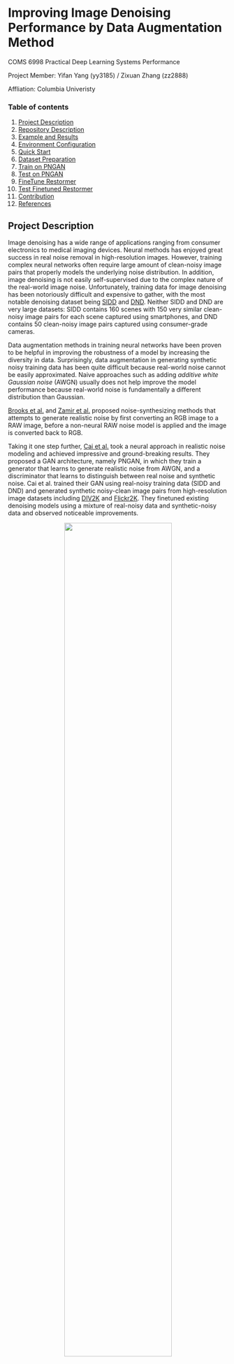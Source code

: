 # Improving Image Denoising Performance by Data Augmentation Method

COMS 6998 Practical Deep Learning Systems Performance

Project Member: Yifan Yang (yy3185) / Zixuan Zhang (zz2888)

Affliation: Columbia Univeristy

### Table of contents
1. [Project Description](#Project-Description)
2. [Repository Description](#Repository-Description)
3. [Example and Results](#Example-and-Results)
4. [Environment Configuration](#Environment-Configuration)
5. [Quick Start](#Quick-Start)
6. [Dataset Preparation](#Dataset-Preparation)
7. [Train on PNGAN](#Train-on-PNGAN)
8. [Test on PNGAN](#Test-on-PNGAN)
8. [FineTune Restormer](#FineTune-Restormer)
8. [Test Finetuned Restormer](#Test-Finetuned-Restormer)
8. [Contribution](#Contribution)
8. [References](#References)

## Project Description

Image denoising has a wide range of applications ranging from consumer electronics to medical imaging devices. Neural methods has enjoyed great success in real noise removal in high-resolution images. However, training complex neural networks often require large amount of clean-noisy image pairs that properly models the underlying noise distribution. In addition, image denoising is not easily self-supervised due to the complex nature of the real-world image noise. Unfortunately, training data for image denoising has been notoriously difficult and expensive to gather, with the most notable denoising dataset being [SIDD](https://www.eecs.yorku.ca/~kamel/sidd/benchmark.php) and [DND](https://noise.visinf.tu-darmstadt.de/). Neither SIDD and DND are very large datasets: SIDD contains 160 scenes with 150 very similar clean-noisy image pairs for each scene captured using smartphones, and DND contains 50 clean-noisy image pairs captured using consumer-grade cameras.

Data augmentation methods in training neural networks have been proven to be helpful in improving the robustness of a model by increasing the diversity in data. Surprisingly, data augmentation in generating synthetic noisy training data has been quite difficult because real-world noise cannot be easily approximated. Naive approaches such as adding *additive white Gaussian noise* (AWGN) usually does not help improve the model performance because real-world noise is fundamentally a different distribution than Gaussian.

[Brooks et al.](https://openaccess.thecvf.com/content_CVPR_2019/papers/Brooks_Unprocessing_Images_for_Learned_Raw_Denoising_CVPR_2019_paper.pdf) and [Zamir et al.](https://arxiv.org/pdf/2003.07761.pdf) proposed noise-synthesizing methods that attempts to generate realistic noise by first converting an RGB image to a RAW image, before a non-neural RAW noise model is applied and the image is converted back to RGB. 

Taking it one step further, [Cai et al.](https://openreview.net/pdf?id=Wua2zjxJdYo) took a neural approach in realistic noise modeling and achieved impressive and ground-breaking results. They proposed a GAN architecture, namely PNGAN, in which they train a generator that learns to generate realistic noise from AWGN, and a discriminator that learns to distinguish between real noise and synthetic noise. Cai et al. trained their GAN using real-noisy training data (SIDD and DND) and generated synthetic noisy-clean image pairs from high-resolution image datasets including [DIV2K](https://data.vision.ee.ethz.ch/cvl/DIV2K/) and [Flickr2K](https://openaccess.thecvf.com/content_cvpr_2017_workshops/w12/papers/Lim_Enhanced_Deep_Residual_CVPR_2017_paper.pdf). They finetuned existing denoising models using a mixture of real-noisy data and synthetic-noisy data and observed noticeable improvements.

<p align = "center">
<img src="./images/pngan.jpg" width=70%/>
</p>
<p align = "center">
Figure 1. The architecture of <a href="https://openreview.net/pdf?id=Wua2zjxJdYo">Cat et al.</a>'s PNGAN 
</p>

<p align = "center">
<img src="./images/PNGAN_Noise.png" width=80%/>
</p>
<p align = "center">
Figure 2. Synthetic noise generated by <a href="https://openreview.net/pdf?id=Wua2zjxJdYo">Cat et al.</a>'s PNGAN vs Gaussian noise
</p>

<p align = "center">
<img src="./images/PNGAN_Benchmarks.png" width=50%/>
</p>
<p align = "center">
Figure 2. Performance of PNGAN finetuned denoising models vs original
</p>

Based on this finding, we hypothesied that most current complex denoising models are under-trained due to the scarcity of training data. And the objective of this project is to implement (from scatch) the noise-synthesizing neural networks proposed by Cai et al. and generate realistic noisy training data to better improve existing denoising models, namely [Restormer](https://github.com/swz30/Restormer) proposed by [Zamir et al.](https://arxiv.org/pdf/2111.09881.pdf), which was trained using only real noisy data (SIDD). We have since observed improved denoising performance in our finetuned Restormer model.

<p align = "center">
<img src="./images/restormer.jpg" width=70%/>
</p>
<p align = "center">
Figure 3. The architecture of <a href="https://arxiv.org/pdf/2111.09881.pdf">Zamir et al.</a>'s Restormer
</p>

## Repository Description
- Root
  - Coordinator  # Contains the source code for self-impl parameter server
  - images  # Contains the images for readme file
  - PNGAN  # Project directory for PNGAN model
    - main.py # Main script for running the proj;
    - train.py # Trainer Class for training and testing
    - dataset # Contains code for dataset and dataloader
    - experiment # Store the trained model, log and config
    - layer  # Contains self-imple torch neural layers
    - loss  # Self-impl loss function (class)
    - model  # Contains the model impl for generator and discriminator
    - util  # Useful tools including download data, data preprocessing, etc.
  - Restomer  # The [Restormer git repo](https://github.com/swz30/Restormer)
  - Makefile  # Contains the auto run file to quick start the project
  - PNGAN_Demo_Visualization  # Jupyter notebook example to visualize PNGAN
  - Restormer_Demo_Visualization  # Jupyter notebook to visualize restormer
  - requirements.txt # Contains the required python packages and version

## Example and Results

To train our PNGAN models, we applied similar hyper-parameter settings provided by Cai et al. We trained both the generator and denoiser using the SIDD dataset, and for synthetic noise settings, we simply used the setting1 proposed by the paper. We used the same 128x128 patch setting provided by Cai et al., and we trained the model using a batch size of 8 for 60,000 iterations using Adam optimizer and cosine annealing learning rate scheduler with the same learning rate setting. All the models are trained on a single NVIDIA V100 GPU. The following figure shows an example of the synthetic noise generation.

<p align = "center">
<img src="./images/PNGAN_synthetic_noise_example.png" width=90%/>
</p>
<p align = "center">
Figure 4. Synthetic noise generated by our PNGAN model (clean, Gaussian noise, PNGAN noise)
</p>

To generate synthetic clean-noisy image pairs for denoiser finetuning, we selected the [DIV2K](https://data.vision.ee.ethz.ch/cvl/DIV2K/) dataset, which is a dataset composed of diverse 2k-resolution high quality images which we consider relatively noise-free. From DIV2K, we cropped the high-resolution images to 128x128 patches and feed them through PNGAN generator to gather noisy input. We then mixed the synthetic-noisy (DIV2K-PNGAN) data with real-noisy (SIDD) data to finetune the [pretrained Restormer model](https://github.com/swz30/Restormer). We used the same AdamW optimizer provided by Restormer, and we finetuned the Restormer model for 100,800 iterations using a batch size of 4 due to the memory constraint. The following figure shows an example of the Restormer denoiser.

<p align = "center">
<img src="./images/Restormer_denoise_result.png" width=90%/>
</p>
<p align = "center">
Figure 5. Denoising result by our finetuned Restormer model (clean, real noisy, denoised)
</p>

In benchmarks, we observed encouraging results in applying PNGAN's synthetic noisy data to finetune the Restormer denoising model. Overall, we observed meaningful performance increase in both PSNR (peak signal-to-noise ratio) and SSIM (structural simmilarity index measure) after finetuning Restormer with PNGAN-noise. To prove the effectiveness of our noise model, we also included benchmarks of the model finetuned with Gaussian noise augmented data, which shows that Gaussian noise augmentation actually degrades the performance of the original denoising model, suggesting that real noise distribution cannot be approximated with simple Gaussian noise.

|Methods|PSNR|SSIM|
|:---|:---:|:---:|
|[Restormer](https://github.com/swz30/Restormer)|40.0155|0.9602|
|[Restormer finetuned with Gaussian Noise (sigma=15)](https://storage.googleapis.com/yy3185/gaussian_finetuned_restormer.pth)|39.9931|0.9601|
|[Restormer finetuned with PNGAN Noise](https://storage.googleapis.com/yy3185/pngan_finetuned_restormer.pth)|**40.0205**|**0.9603**|

## Environment Configuration

#### Install Gdrive

Important to downlaod our pretrained model, training and testing dataset.

We provide the script to install gdrive on Linux playform.

```bash
wget https://github.com/prasmussen/gdrive/releases/download/2.1.1/gdrive_2.1.1_linux_386.tar.gz
tar -xf gdrive_2.1.1_linux_386.tar.gz
mv gdrive /usr/bin
rm gdrive_2.1.1_linux_386.tar.gz
gdrive about
```

We also provide automatically running make file (only valid for Liunx System), please run

```bash
make gdrive
```

After running the command gdrive about, you need to enter a link and finish the authentication to login a google account, so that you can use google drive services.

### Install Python Environment
All the required python packages and relevant version is in requirements.txt
```bash
pip install -r requirements.txt
```

## Quick Start

### Download Pretrained Model

#### Download RIDNet Pretrained Model

The pre-trained RIDNet denoiser is available under their [official repository](https://github.com/saeed-anwar/RIDNet).

#### Download Our trained PNGAN Model

We trained our PNGAN model using similar hyperparameters provided by the [PNGAN](https://openreview.net/pdf?id=Wua2zjxJdYo) authors on the SIDD dataset.

||Download|
|:---|:---|
|PNGAN Model|[Link](https://storage.googleapis.com/yy3185/pngan_sidd.pt)|

#### Download Our Fintuned Restormer Model

We generated synthetic clean-noisy image pairs using our trained PNGAN model from a high-resolution image dataset [DIV2K](https://data.vision.ee.ethz.ch/cvl/DIV2K/), and we finetuned our Restormer model using both the SIDD dataset and the generated DIV2K noisy dataset.

||Download|
|:---|:---|
|DIV2K-PNGAN Training Dataset|[Link](https://storage.googleapis.com/yy3185/PNGAN_train.zip)|
|Finetuned Restormer|[Link](https://storage.googleapis.com/yy3185/pngan_finetuned_restormer.pth)|

### Upload Test Images

Upload your test images (for noise generating or denoising) into the ./test directory. Resutls will saved at the ./save directory.

### Generate Test Results

#### Generate the noise images

```bash
make test_pngan_with_best load_dir="../experiment/PNGAN"
```

The result will be saved at ./save/noise_gene directory.
#### Generate the denoised images

For easy visualization, please refer to our [Restormer demo Colab notebook](https://colab.research.google.com/drive/1HOwZcm8TlgS367nNS-fT6zJPUoRdZ_5_?usp=sharing). You would otherwise refer to the original [Restormer README](https://github.com/swz30/Restormer/blob/main/Denoising/README.md#training-1) for detailed descriptions on how to run Restormer denoiser. We provided our Restormer model checkpoint in previous sections.

## Dataset Preparation

### Download SIDD Dataset

Download SIDD Dataset into ./Downloads directory

```bash
make download_data
```

For other interests dataset downloads:

```bash
python PNGAN/util/download_data.py
	--data [str: select from 'train', 'test' or 'train-test']
	--dataset [str: select from 'SIDD' or 'DND']
	--noise	[str: select from 'real' or 'gaussian']
```

### Preprocessed Dataset

Cut images into patches with 128*128 sizes

```bash
make preprocessed
```

Crop images with other patch size, overlap size or step size:

```bash
python PNGAN/util/generate_patches_sidd.py # for sidd train dataset
	--size [int: patch size]
	--overlap [int: overlap size between patches]
	--padding [int: padding images with size]
	
python PNGAN/util/generate_patches_sidd_val.py # for sidd validation dataset
	--size [int: patch size]
	--overlap [int: overlap size between patches]
	--padding [int: padding images with size]
```

## Train on PNGAN

### Train from Scratch

```bash
make train_pngan
```

### Train with pretrained model

Please download the pretrained model firstly and save it into the directory ./experiment/PNGAN/

```bash
make train_with_best load_dir="../experiment/PNGAN"
```

### Train with Options

```bash
cd PNGAN
python main.py 
	--dir_data [str: Root Dataset Path] 
	--partial_data # Only use part training data
	--n_train [int: num of partial training data] --n_val [int: num of partial val data]
	--patch_size [int: default 128, image pathc used for training]
	--noise [int: generated guassian noise image deviation]
	--n_feats [int: hidden layer channels number used for generator]
	--epochs [int: training epochs]
	--batch_size [int: trianing batch size]
	--lr [float: default 2e-4, initial learning rate]
	--lr_min [float: minimal learning rate with lr scheduler]
	--lr_deacy_step [int: steps to drop lr from lr to lr_min]
	--load_models # load models to train
	--load_best # load the best model to train
	--load_dir [str: directory you download pretrained model]
	--load_epoch [int: provide the epoch num if you hope load from certain epoch]
	--save_models # saved the model after training
	--save [str: places you store the trained model]
```

## Test on PNGAN

### Test with pretrained model

Before you test with our pretrained model, place upload your images into ./test directory. Please with 3 channel images. The output results will be saved at ./save directory.

```bash
make test_pngan_with_best load_dir="../experiment/PNGAN"
```

### Generated Fintuned Dataset for Restormer

Generate the augemented dataset used for finetune restormer or other denoising model. The dataset will be stored into two directories: 

```bash
make generate_finetune load_dir="../experiment/PNGAN" test_path='generate data path' save_path='save data path'
```

### Test with Options

```bash
cd PNGAN
python main.py
	--test_only # Used for test
	--dir_data [str: Root Dataset Path] 
	--partial_data # Only use part training data
	--n_train [int: num of partial training data] --n_val [int: num of partial val data]
	--patch_size [int: default 128, image pathc used for training]
	--noise [int: generated guassian noise image deviation]
	--n_feats [int: hidden layer channels number used for generator]
	--epochs [int: training epochs]
	--batch_size [int: trianing batch size]
	--lr [float: default 2e-4, initial learning rate]
	--lr_min [float: minimal learning rate with lr scheduler]
	--lr_deacy_step [int: steps to drop lr from lr to lr_min]
	--load_models # load models to train
	--load_best # load the best model to train
	--load_dir [str: directory you download pretrained model]
	--load_epoch [int: provide the epoch num if you hope load from certain epoch]
```



## FineTune Restormer

### Finetune Restormer Denoiser with Real and PNGAN Noisy Images

First, follow the [installation instruction](https://github.com/swz30/Restormer/blob/main/INSTALL.md) provided by the official Restormer authors to install the depenedencies required to run Restormer.



Download the official pre-trained Restormer [models](https://drive.google.com/drive/folders/1Qwsjyny54RZWa7zC4Apg7exixLBo4uF0?usp=sharing) and place them in `./Restormer/Denoising/pretrained_models/`. Optionally, you can also download the data from shell or notebook using the mirror we provided:

```bash
wget https://storage.googleapis.com/yy3185/real_denoising.pth -O ./Restormer/Denoising/pretrained_models/real_denoising.pth
```



Download the training and validation data. We are using 128x128 RGB images.

```bash
# These commands, along with the following commands, must run in the Restormer directory
cd ./Restormer/

# Download and unzip real-noisy and fake-noisy training data, and real-noisy validation data
wget https://storage.googleapis.com/yy3185/SIDD_train_patches.zip
unzip -q SIDD_train_patches.zip -d ./Denoising/

wget https://storage.googleapis.com/yy3185/SIDD_val_patches.zip
unzip -q SIDD_val_patches.zip -d ./Denoising/

wget https://storage.googleapis.com/yy3185/PNGAN_train.zip
unzip -q PNGAN_train.zip -d ./Denoising/

# Copy all real-noisy and fake-noisy training data to one folder
mkdir -p ./Denoising/Datasets/train/PNGAN+SIDD/input_crops/
mkdir -p ./Denoising/Datasets/train/PNGAN+SIDD/target_crops/

cp -r ./Denoising/Datasets/train/PNGAN/input_crops/ ./Denoising/Datasets/train/PNGAN+SIDD/input_crops/
cp -r ./Denoising/Datasets/train/SIDD/input_crops/ ./Denoising/Datasets/train/PNGAN+SIDD/input_crops/
cp -r ./Denoising/Datasets/train/PNGAN/target_crops/ ./Denoising/Datasets/train/PNGAN+SIDD/target_crops/
cp -r ./Denoising/Datasets/train/SIDD/target_crops/ ./Denoising/Datasets/train/PNGAN+SIDD/target_crops/
```



Run the training command to start the training process, please note that most of the configuration parameters are specified in the configuration YAML file (e.g., number of steps, learning rate, batch size, metrics, etc.) so you may read the YAML file to find more about them. You may also change them to run properly in your compute (e.g., configure the number of GPUs).

```bash
python train.py -opt ./Denoising/Options/PNGANRealDenoising_Restormer.yml --pretrained_weights ./Denoising/pretrained_models/real_denoising.pth
```



Then you may evaluate using the following script.

```bash
python evaluate.py -opt ./Denoising/Options/PNGANRealDenoising_Restormer.yml --pretrained_weights ./experiment/PNGANRealDenoising_Restormer/models/net_g_latest.pth
```

### Finetune Restormer Denoiser with Real and Gaussian Noisy Images

As part of our ablation studies, we explore finetuning Restormer on the task of real noise denoising with data augmentation using simple Gaussian noise (as opposed to noise modeled by PNGAN). We generated additional clean-noise image pairs for training, by applying Gaussian noise ($\sigma=15$) on the [DIV2K](https://data.vision.ee.ethz.ch/cvl/DIV2K/) high-resolution image dataset.

```bash
# Download the additional training data
wget https://storage.googleapis.com/yy3185/Gaussian_train.zip
unzip -q Gaussian_train.zip -d ./Denoising/

# Copy the data to the training folder
mkdir -p ./Denoising/Datasets/train/Gaussian+SIDD/input_crops/
mkdir -p ./Denoising/Datasets/train/Gaussian+SIDD/target_crops/

cp -r ./Denoising/Datasets/train/Gaussian/input_crops/ ./Denoising/Datasets/train/Gaussian+SIDD/input_crops/
cp -r ./Denoising/Datasets/train/SIDD/input_crops/ ./Denoising/Datasets/train/Gaussian+SIDD/input_crops/
cp -r ./Denoising/Datasets/train/Gaussian/target_crops/ ./Denoising/Datasets/train/Gaussian+SIDD/target_crops/
cp -r ./Denoising/Datasets/train/SIDD/target_crops/ ./Denoising/Datasets/train/Gaussian+SIDD/target_crops/
```



Run the training command as follows:

```bash
python train.py -opt ./Denoising/Options/GaussianRealDenoising_Restormer.yml --pretrained_weights ./Denoising/pretrained_models/real_denoising.pth
```



Evaluate using the following command:

```bash
python evaluate.py -opt ./Denoising/Options/GaussianRealDenoising_Restormer.yml --pretrained_weights ./experiment/GaussianRealDenoising_Restormer/models/net_g_latest.pth
```

## Test Finetuned Restormer

To establish our baseline, we show the performance of the pre-trained Restormer denoiser on the [SIDD real-noisy dataset](https://www.eecs.yorku.ca/~kamel/sidd/dataset.php). The original evaluation [script](https://github.com/swz30/Restormer/blob/main/Denoising/evaluate_sidd.m) calls for Matlab, but we provided a Python alternative.

To prepare data, download and unzip the SIDD eval dataset.

```bash
wget https://storage.googleapis.com/yy3185/SIDD_val_patches.zip
unzip -q SIDD_val_patches.zip -d ./Denoising/
```

Then, download the the official pre-trained Restormer [checkpoint](https://drive.google.com/drive/folders/1Qwsjyny54RZWa7zC4Apg7exixLBo4uF0?usp=sharing) and place them in `./Restormer/Denoising/pretrained_models/`
    - Optionally, you can also download the data from shell or notebook using the mirror we provided:

```bash
wget https://storage.googleapis.com/yy3185/real_denoising.pth -O ./Restormer/Denoising/pretrained_models/real_denoising.pth
```

Then you may evaluate using the following script.

```bash
python evaluate.py -opt ./Denoising/Options/RealDenoising_Restormer.yml --pretrained_weights ./Denoising/pretrained_models/real_denoising.pth
```

## Contribution
1. Implement the PNGAN code, train the model and provide our pretrained models on GitHub. Provide easy scripts for others to re-run.

2. Provide a method to conduct data augmentation with less confidential augmentation images for fine-tune a model.

3. Provide a solution (falsk parameter server ) and codes for students (lack computation power) to corroborate GPU between Google Colab sessions. The server is robust and easy to configured.

4. We fine-tuned the restormer and successfully improve the performance. We proved that our assumption of lack data training and our data augmentation method is valid.

## References
[1] Zamir, Syed Waqas, et al. "Restormer: Efficient Transformer for High-Resolution Image Restoration." arXiv preprint arXiv:2111.09881 (2021).
[2] Cai, Yuanhao, et al. "Learning to generate realistic noisy images via pixel-level noise-aware adversarial training." Advances in Neural Information Processing Systems 34 (2021).
[3] Anwar, Saeed, and Nick Barnes. "Real image denoising with feature attention." Proceedings of the IEEE/CVF international conference on computer vision. 2019.
